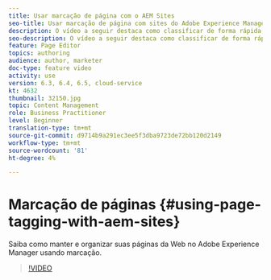```yaml
---
title: Usar marcação de página com o AEM Sites
seo-title: Usar marcação de página com sites do Adobe Experience Manager
description: O vídeo a seguir destaca como classificar de forma rápida e fácil o conteúdo de um site no Adobe Experience Manager usando tags de página.
seo-description: O vídeo a seguir destaca como classificar de forma rápida e fácil o conteúdo de um site no Adobe Experience Manager usando tags de página.
feature: Page Editor
topics: authoring
audience: author, marketer
doc-type: feature video
activity: use
version: 6.3, 6.4, 6.5, cloud-service
kt: 4632
thumbnail: 32150.jpg
topic: Content Management
role: Business Practitioner
level: Beginner
translation-type: tm+mt
source-git-commit: d9714b9a291ec3ee5f3dba9723de72bb120d2149
workflow-type: tm+mt
source-wordcount: '81'
ht-degree: 4%

---
```



# Marcação de páginas {#using-page-tagging-with-aem-sites}

Saiba como manter e organizar suas páginas da Web no Adobe Experience Manager usando marcação.

>[!VIDEO](https://video.tv.adobe.com/v/32150?quality=12&learn=on)
